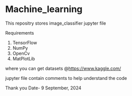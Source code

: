 # Machine_learning
This repositry stores image_classifier jupyter file

Requirements 
1) TensorFlow
2) NumPy
3) OpenCv
4) MatPlotLib


where you can get datasets 
@https://www.kaggle.com/

jupyter file contain comments to help understand the code

Thank you
Date- 9 September, 2024
